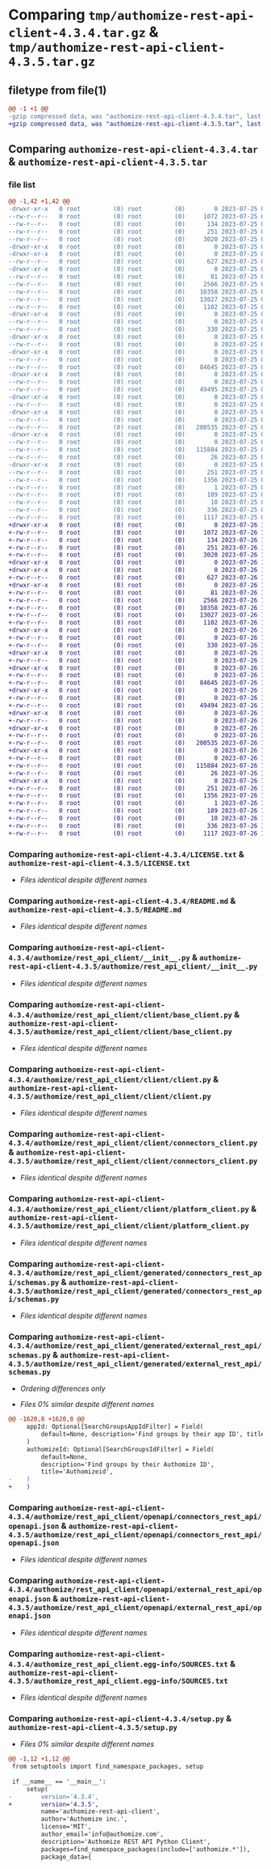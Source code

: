 # Comparing `tmp/authomize-rest-api-client-4.3.4.tar.gz` & `tmp/authomize-rest-api-client-4.3.5.tar.gz`

## filetype from file(1)

```diff
@@ -1 +1 @@
-gzip compressed data, was "authomize-rest-api-client-4.3.4.tar", last modified: Tue Jul 25 08:36:04 2023, max compression
+gzip compressed data, was "authomize-rest-api-client-4.3.5.tar", last modified: Wed Jul 26 10:34:57 2023, max compression
```

## Comparing `authomize-rest-api-client-4.3.4.tar` & `authomize-rest-api-client-4.3.5.tar`

### file list

```diff
@@ -1,42 +1,42 @@
-drwxr-xr-x   0 root         (0) root         (0)        0 2023-07-25 08:36:04.094931 authomize-rest-api-client-4.3.4/
--rw-r--r--   0 root         (0) root         (0)     1072 2023-07-25 08:35:38.000000 authomize-rest-api-client-4.3.4/LICENSE.txt
--rw-r--r--   0 root         (0) root         (0)      134 2023-07-25 08:35:38.000000 authomize-rest-api-client-4.3.4/MANIFEST.in
--rw-r--r--   0 root         (0) root         (0)      251 2023-07-25 08:36:04.094931 authomize-rest-api-client-4.3.4/PKG-INFO
--rw-r--r--   0 root         (0) root         (0)     3020 2023-07-25 08:35:38.000000 authomize-rest-api-client-4.3.4/README.md
-drwxr-xr-x   0 root         (0) root         (0)        0 2023-07-25 08:36:04.094931 authomize-rest-api-client-4.3.4/authomize/
-drwxr-xr-x   0 root         (0) root         (0)        0 2023-07-25 08:36:04.094931 authomize-rest-api-client-4.3.4/authomize/rest_api_client/
--rw-r--r--   0 root         (0) root         (0)      627 2023-07-25 08:35:38.000000 authomize-rest-api-client-4.3.4/authomize/rest_api_client/__init__.py
-drwxr-xr-x   0 root         (0) root         (0)        0 2023-07-25 08:36:04.094931 authomize-rest-api-client-4.3.4/authomize/rest_api_client/client/
--rw-r--r--   0 root         (0) root         (0)       81 2023-07-25 08:35:38.000000 authomize-rest-api-client-4.3.4/authomize/rest_api_client/client/__init__.py
--rw-r--r--   0 root         (0) root         (0)     2566 2023-07-25 08:35:38.000000 authomize-rest-api-client-4.3.4/authomize/rest_api_client/client/base_client.py
--rw-r--r--   0 root         (0) root         (0)    10358 2023-07-25 08:35:38.000000 authomize-rest-api-client-4.3.4/authomize/rest_api_client/client/client.py
--rw-r--r--   0 root         (0) root         (0)    13027 2023-07-25 08:35:38.000000 authomize-rest-api-client-4.3.4/authomize/rest_api_client/client/connectors_client.py
--rw-r--r--   0 root         (0) root         (0)     1102 2023-07-25 08:35:38.000000 authomize-rest-api-client-4.3.4/authomize/rest_api_client/client/platform_client.py
-drwxr-xr-x   0 root         (0) root         (0)        0 2023-07-25 08:36:04.094931 authomize-rest-api-client-4.3.4/authomize/rest_api_client/configuration/
--rw-r--r--   0 root         (0) root         (0)        0 2023-07-25 08:35:38.000000 authomize-rest-api-client-4.3.4/authomize/rest_api_client/configuration/__init__.py
--rw-r--r--   0 root         (0) root         (0)      330 2023-07-25 08:35:38.000000 authomize-rest-api-client-4.3.4/authomize/rest_api_client/configuration/authomize_api_configuration.py
-drwxr-xr-x   0 root         (0) root         (0)        0 2023-07-25 08:36:04.094931 authomize-rest-api-client-4.3.4/authomize/rest_api_client/generated/
--rw-r--r--   0 root         (0) root         (0)        0 2023-07-25 08:35:38.000000 authomize-rest-api-client-4.3.4/authomize/rest_api_client/generated/__init__.py
-drwxr-xr-x   0 root         (0) root         (0)        0 2023-07-25 08:36:04.094931 authomize-rest-api-client-4.3.4/authomize/rest_api_client/generated/connectors_rest_api/
--rw-r--r--   0 root         (0) root         (0)        0 2023-07-25 08:35:38.000000 authomize-rest-api-client-4.3.4/authomize/rest_api_client/generated/connectors_rest_api/__init__.py
--rw-r--r--   0 root         (0) root         (0)    84645 2023-07-25 08:35:38.000000 authomize-rest-api-client-4.3.4/authomize/rest_api_client/generated/connectors_rest_api/schemas.py
-drwxr-xr-x   0 root         (0) root         (0)        0 2023-07-25 08:36:04.094931 authomize-rest-api-client-4.3.4/authomize/rest_api_client/generated/external_rest_api/
--rw-r--r--   0 root         (0) root         (0)        0 2023-07-25 08:35:38.000000 authomize-rest-api-client-4.3.4/authomize/rest_api_client/generated/external_rest_api/__init__.py
--rw-r--r--   0 root         (0) root         (0)    49495 2023-07-25 08:35:38.000000 authomize-rest-api-client-4.3.4/authomize/rest_api_client/generated/external_rest_api/schemas.py
-drwxr-xr-x   0 root         (0) root         (0)        0 2023-07-25 08:36:04.094931 authomize-rest-api-client-4.3.4/authomize/rest_api_client/openapi/
--rw-r--r--   0 root         (0) root         (0)        0 2023-07-25 08:35:38.000000 authomize-rest-api-client-4.3.4/authomize/rest_api_client/openapi/__init__.py
-drwxr-xr-x   0 root         (0) root         (0)        0 2023-07-25 08:36:04.094931 authomize-rest-api-client-4.3.4/authomize/rest_api_client/openapi/connectors_rest_api/
--rw-r--r--   0 root         (0) root         (0)        0 2023-07-25 08:35:38.000000 authomize-rest-api-client-4.3.4/authomize/rest_api_client/openapi/connectors_rest_api/__init__.py
--rw-r--r--   0 root         (0) root         (0)   200535 2023-07-25 08:35:38.000000 authomize-rest-api-client-4.3.4/authomize/rest_api_client/openapi/connectors_rest_api/openapi.json
-drwxr-xr-x   0 root         (0) root         (0)        0 2023-07-25 08:36:04.094931 authomize-rest-api-client-4.3.4/authomize/rest_api_client/openapi/external_rest_api/
--rw-r--r--   0 root         (0) root         (0)        0 2023-07-25 08:35:38.000000 authomize-rest-api-client-4.3.4/authomize/rest_api_client/openapi/external_rest_api/__init__.py
--rw-r--r--   0 root         (0) root         (0)   115884 2023-07-25 08:35:38.000000 authomize-rest-api-client-4.3.4/authomize/rest_api_client/openapi/external_rest_api/openapi.json
--rw-r--r--   0 root         (0) root         (0)       26 2023-07-25 08:35:38.000000 authomize-rest-api-client-4.3.4/authomize/rest_api_client/py.typed
-drwxr-xr-x   0 root         (0) root         (0)        0 2023-07-25 08:36:04.094931 authomize-rest-api-client-4.3.4/authomize_rest_api_client.egg-info/
--rw-r--r--   0 root         (0) root         (0)      251 2023-07-25 08:36:04.000000 authomize-rest-api-client-4.3.4/authomize_rest_api_client.egg-info/PKG-INFO
--rw-r--r--   0 root         (0) root         (0)     1356 2023-07-25 08:36:04.000000 authomize-rest-api-client-4.3.4/authomize_rest_api_client.egg-info/SOURCES.txt
--rw-r--r--   0 root         (0) root         (0)        1 2023-07-25 08:36:04.000000 authomize-rest-api-client-4.3.4/authomize_rest_api_client.egg-info/dependency_links.txt
--rw-r--r--   0 root         (0) root         (0)      189 2023-07-25 08:36:04.000000 authomize-rest-api-client-4.3.4/authomize_rest_api_client.egg-info/requires.txt
--rw-r--r--   0 root         (0) root         (0)       10 2023-07-25 08:36:04.000000 authomize-rest-api-client-4.3.4/authomize_rest_api_client.egg-info/top_level.txt
--rw-r--r--   0 root         (0) root         (0)      336 2023-07-25 08:36:04.094931 authomize-rest-api-client-4.3.4/setup.cfg
--rw-r--r--   0 root         (0) root         (0)     1117 2023-07-25 08:35:49.000000 authomize-rest-api-client-4.3.4/setup.py
+drwxr-xr-x   0 root         (0) root         (0)        0 2023-07-26 10:34:57.742721 authomize-rest-api-client-4.3.5/
+-rw-r--r--   0 root         (0) root         (0)     1072 2023-07-26 10:34:38.000000 authomize-rest-api-client-4.3.5/LICENSE.txt
+-rw-r--r--   0 root         (0) root         (0)      134 2023-07-26 10:34:38.000000 authomize-rest-api-client-4.3.5/MANIFEST.in
+-rw-r--r--   0 root         (0) root         (0)      251 2023-07-26 10:34:57.742721 authomize-rest-api-client-4.3.5/PKG-INFO
+-rw-r--r--   0 root         (0) root         (0)     3020 2023-07-26 10:34:38.000000 authomize-rest-api-client-4.3.5/README.md
+drwxr-xr-x   0 root         (0) root         (0)        0 2023-07-26 10:34:57.738721 authomize-rest-api-client-4.3.5/authomize/
+drwxr-xr-x   0 root         (0) root         (0)        0 2023-07-26 10:34:57.738721 authomize-rest-api-client-4.3.5/authomize/rest_api_client/
+-rw-r--r--   0 root         (0) root         (0)      627 2023-07-26 10:34:38.000000 authomize-rest-api-client-4.3.5/authomize/rest_api_client/__init__.py
+drwxr-xr-x   0 root         (0) root         (0)        0 2023-07-26 10:34:57.742721 authomize-rest-api-client-4.3.5/authomize/rest_api_client/client/
+-rw-r--r--   0 root         (0) root         (0)       81 2023-07-26 10:34:38.000000 authomize-rest-api-client-4.3.5/authomize/rest_api_client/client/__init__.py
+-rw-r--r--   0 root         (0) root         (0)     2566 2023-07-26 10:34:38.000000 authomize-rest-api-client-4.3.5/authomize/rest_api_client/client/base_client.py
+-rw-r--r--   0 root         (0) root         (0)    10358 2023-07-26 10:34:38.000000 authomize-rest-api-client-4.3.5/authomize/rest_api_client/client/client.py
+-rw-r--r--   0 root         (0) root         (0)    13027 2023-07-26 10:34:38.000000 authomize-rest-api-client-4.3.5/authomize/rest_api_client/client/connectors_client.py
+-rw-r--r--   0 root         (0) root         (0)     1102 2023-07-26 10:34:38.000000 authomize-rest-api-client-4.3.5/authomize/rest_api_client/client/platform_client.py
+drwxr-xr-x   0 root         (0) root         (0)        0 2023-07-26 10:34:57.742721 authomize-rest-api-client-4.3.5/authomize/rest_api_client/configuration/
+-rw-r--r--   0 root         (0) root         (0)        0 2023-07-26 10:34:38.000000 authomize-rest-api-client-4.3.5/authomize/rest_api_client/configuration/__init__.py
+-rw-r--r--   0 root         (0) root         (0)      330 2023-07-26 10:34:38.000000 authomize-rest-api-client-4.3.5/authomize/rest_api_client/configuration/authomize_api_configuration.py
+drwxr-xr-x   0 root         (0) root         (0)        0 2023-07-26 10:34:57.742721 authomize-rest-api-client-4.3.5/authomize/rest_api_client/generated/
+-rw-r--r--   0 root         (0) root         (0)        0 2023-07-26 10:34:38.000000 authomize-rest-api-client-4.3.5/authomize/rest_api_client/generated/__init__.py
+drwxr-xr-x   0 root         (0) root         (0)        0 2023-07-26 10:34:57.742721 authomize-rest-api-client-4.3.5/authomize/rest_api_client/generated/connectors_rest_api/
+-rw-r--r--   0 root         (0) root         (0)        0 2023-07-26 10:34:38.000000 authomize-rest-api-client-4.3.5/authomize/rest_api_client/generated/connectors_rest_api/__init__.py
+-rw-r--r--   0 root         (0) root         (0)    84645 2023-07-26 10:34:38.000000 authomize-rest-api-client-4.3.5/authomize/rest_api_client/generated/connectors_rest_api/schemas.py
+drwxr-xr-x   0 root         (0) root         (0)        0 2023-07-26 10:34:57.742721 authomize-rest-api-client-4.3.5/authomize/rest_api_client/generated/external_rest_api/
+-rw-r--r--   0 root         (0) root         (0)        0 2023-07-26 10:34:38.000000 authomize-rest-api-client-4.3.5/authomize/rest_api_client/generated/external_rest_api/__init__.py
+-rw-r--r--   0 root         (0) root         (0)    49494 2023-07-26 10:34:38.000000 authomize-rest-api-client-4.3.5/authomize/rest_api_client/generated/external_rest_api/schemas.py
+drwxr-xr-x   0 root         (0) root         (0)        0 2023-07-26 10:34:57.742721 authomize-rest-api-client-4.3.5/authomize/rest_api_client/openapi/
+-rw-r--r--   0 root         (0) root         (0)        0 2023-07-26 10:34:38.000000 authomize-rest-api-client-4.3.5/authomize/rest_api_client/openapi/__init__.py
+drwxr-xr-x   0 root         (0) root         (0)        0 2023-07-26 10:34:57.742721 authomize-rest-api-client-4.3.5/authomize/rest_api_client/openapi/connectors_rest_api/
+-rw-r--r--   0 root         (0) root         (0)        0 2023-07-26 10:34:38.000000 authomize-rest-api-client-4.3.5/authomize/rest_api_client/openapi/connectors_rest_api/__init__.py
+-rw-r--r--   0 root         (0) root         (0)   200535 2023-07-26 10:34:38.000000 authomize-rest-api-client-4.3.5/authomize/rest_api_client/openapi/connectors_rest_api/openapi.json
+drwxr-xr-x   0 root         (0) root         (0)        0 2023-07-26 10:34:57.742721 authomize-rest-api-client-4.3.5/authomize/rest_api_client/openapi/external_rest_api/
+-rw-r--r--   0 root         (0) root         (0)        0 2023-07-26 10:34:38.000000 authomize-rest-api-client-4.3.5/authomize/rest_api_client/openapi/external_rest_api/__init__.py
+-rw-r--r--   0 root         (0) root         (0)   115884 2023-07-26 10:34:38.000000 authomize-rest-api-client-4.3.5/authomize/rest_api_client/openapi/external_rest_api/openapi.json
+-rw-r--r--   0 root         (0) root         (0)       26 2023-07-26 10:34:38.000000 authomize-rest-api-client-4.3.5/authomize/rest_api_client/py.typed
+drwxr-xr-x   0 root         (0) root         (0)        0 2023-07-26 10:34:57.742721 authomize-rest-api-client-4.3.5/authomize_rest_api_client.egg-info/
+-rw-r--r--   0 root         (0) root         (0)      251 2023-07-26 10:34:57.000000 authomize-rest-api-client-4.3.5/authomize_rest_api_client.egg-info/PKG-INFO
+-rw-r--r--   0 root         (0) root         (0)     1356 2023-07-26 10:34:57.000000 authomize-rest-api-client-4.3.5/authomize_rest_api_client.egg-info/SOURCES.txt
+-rw-r--r--   0 root         (0) root         (0)        1 2023-07-26 10:34:57.000000 authomize-rest-api-client-4.3.5/authomize_rest_api_client.egg-info/dependency_links.txt
+-rw-r--r--   0 root         (0) root         (0)      189 2023-07-26 10:34:57.000000 authomize-rest-api-client-4.3.5/authomize_rest_api_client.egg-info/requires.txt
+-rw-r--r--   0 root         (0) root         (0)       10 2023-07-26 10:34:57.000000 authomize-rest-api-client-4.3.5/authomize_rest_api_client.egg-info/top_level.txt
+-rw-r--r--   0 root         (0) root         (0)      336 2023-07-26 10:34:57.742721 authomize-rest-api-client-4.3.5/setup.cfg
+-rw-r--r--   0 root         (0) root         (0)     1117 2023-07-26 10:34:42.000000 authomize-rest-api-client-4.3.5/setup.py
```

### Comparing `authomize-rest-api-client-4.3.4/LICENSE.txt` & `authomize-rest-api-client-4.3.5/LICENSE.txt`

 * *Files identical despite different names*

### Comparing `authomize-rest-api-client-4.3.4/README.md` & `authomize-rest-api-client-4.3.5/README.md`

 * *Files identical despite different names*

### Comparing `authomize-rest-api-client-4.3.4/authomize/rest_api_client/__init__.py` & `authomize-rest-api-client-4.3.5/authomize/rest_api_client/__init__.py`

 * *Files identical despite different names*

### Comparing `authomize-rest-api-client-4.3.4/authomize/rest_api_client/client/base_client.py` & `authomize-rest-api-client-4.3.5/authomize/rest_api_client/client/base_client.py`

 * *Files identical despite different names*

### Comparing `authomize-rest-api-client-4.3.4/authomize/rest_api_client/client/client.py` & `authomize-rest-api-client-4.3.5/authomize/rest_api_client/client/client.py`

 * *Files identical despite different names*

### Comparing `authomize-rest-api-client-4.3.4/authomize/rest_api_client/client/connectors_client.py` & `authomize-rest-api-client-4.3.5/authomize/rest_api_client/client/connectors_client.py`

 * *Files identical despite different names*

### Comparing `authomize-rest-api-client-4.3.4/authomize/rest_api_client/client/platform_client.py` & `authomize-rest-api-client-4.3.5/authomize/rest_api_client/client/platform_client.py`

 * *Files identical despite different names*

### Comparing `authomize-rest-api-client-4.3.4/authomize/rest_api_client/generated/connectors_rest_api/schemas.py` & `authomize-rest-api-client-4.3.5/authomize/rest_api_client/generated/connectors_rest_api/schemas.py`

 * *Files identical despite different names*

### Comparing `authomize-rest-api-client-4.3.4/authomize/rest_api_client/generated/external_rest_api/schemas.py` & `authomize-rest-api-client-4.3.5/authomize/rest_api_client/generated/external_rest_api/schemas.py`

 * *Ordering differences only*

 * *Files 0% similar despite different names*

```diff
@@ -1620,8 +1620,8 @@
     appId: Optional[SearchGroupsAppIdFilter] = Field(
         default=None, description='Find groups by their app ID', title='Appid'
     )
     authomizeId: Optional[SearchGroupsIdFilter] = Field(
         default=None,
         description='Find groups by their Authomize ID',
         title='Authomizeid',
-    )
+    )
```

### Comparing `authomize-rest-api-client-4.3.4/authomize/rest_api_client/openapi/connectors_rest_api/openapi.json` & `authomize-rest-api-client-4.3.5/authomize/rest_api_client/openapi/connectors_rest_api/openapi.json`

 * *Files identical despite different names*

### Comparing `authomize-rest-api-client-4.3.4/authomize/rest_api_client/openapi/external_rest_api/openapi.json` & `authomize-rest-api-client-4.3.5/authomize/rest_api_client/openapi/external_rest_api/openapi.json`

 * *Files identical despite different names*

### Comparing `authomize-rest-api-client-4.3.4/authomize_rest_api_client.egg-info/SOURCES.txt` & `authomize-rest-api-client-4.3.5/authomize_rest_api_client.egg-info/SOURCES.txt`

 * *Files identical despite different names*

### Comparing `authomize-rest-api-client-4.3.4/setup.py` & `authomize-rest-api-client-4.3.5/setup.py`

 * *Files 0% similar despite different names*

```diff
@@ -1,12 +1,12 @@
 from setuptools import find_namespace_packages, setup
 
 if __name__ == '__main__':
     setup(
-        version='4.3.4',
+        version='4.3.5',
         name='authomize-rest-api-client',
         author='Authomize inc.',
         license='MIT',
         author_email='info@authomize.com',
         description='Authomize REST API Python Client',
         packages=find_namespace_packages(include=['authomize.*']),
         package_data={
```


